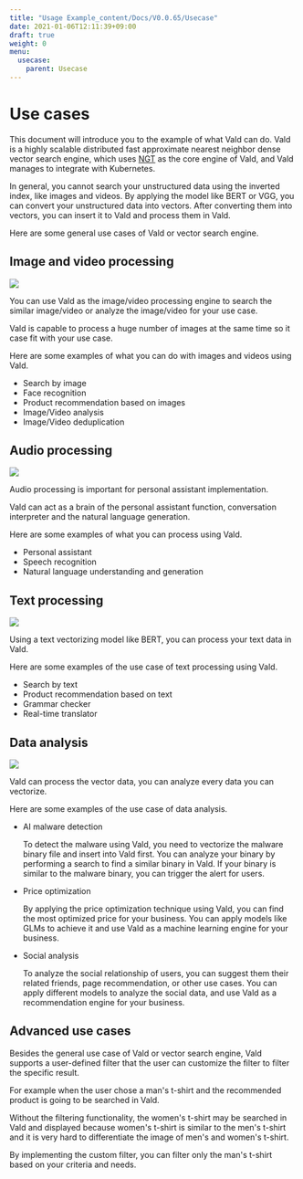 ```yaml
---
title: "Usage Example_content/Docs/V0.0.65/Usecase"
date: 2021-01-06T12:11:39+09:00
draft: true
weight: 0
menu:
  usecase:
    parent: Usecase
---
```


# Use cases

  This document will introduce you to the example of what Vald can do.
  Vald is a highly scalable distributed fast approximate nearest neighbor dense vector search engine, which uses [NGT](https://github.com/yahoojapan/NGT) as the core engine of Vald, and Vald manages to integrate with Kubernetes.

  In general, you cannot search your unstructured data using the inverted index, like images and videos.
  By applying the model like BERT or VGG, you can convert your unstructured data into vectors.
  After converting them into vectors, you can insert it to Vald and process them in Vald.

  Here are some general use cases of Vald or vector search engine.

## Image and video processing

  <img src="/images/v0.0.65/usecase_image.png" />

  You can use Vald as the image/video processing engine to search the similar image/video or analyze the image/video for your use case.

  Vald is capable to process a huge number of images at the same time so it case fit with your use case.

  Here are some examples of what you can do with images and videos using Vald.

- Search by image
- Face recognition
- Product recommendation based on images
- Image/Video analysis
- Image/Video deduplication

## Audio processing

  <img src="/images/v0.0.65/usecase_audio.png" />

  Audio processing is important for personal assistant implementation.

  Vald can act as a brain of the personal assistant function, conversation interpreter and the natural language generation.

  Here are some examples of what you can process using Vald.

- Personal assistant
- Speech recognition
- Natural language understanding and generation

## Text processing

  <img src="/images/v0.0.65/usecase_text.png" />

  Using a text vectorizing model like BERT, you can process your text data in Vald.

  Here are some examples of the use case of text processing using Vald.

- Search by text
- Product recommendation based on text
- Grammar checker
- Real-time translator

## Data analysis

  <img src="/images/v0.0.65/usecase_data.png" />

  Vald can process the vector data, you can analyze every data you can vectorize.

  Here are some examples of the use case of data analysis.

- AI malware detection

  To detect the malware using Vald, you need to vectorize the malware binary file and insert into Vald first.
  You can analyze your binary by performing a search to find a similar binary in Vald.
  If your binary is similar to the malware binary, you can trigger the alert for users.

- Price optimization

   By applying the price optimization technique using Vald, you can find the most optimized price for your business.
  You can apply models like GLMs to achieve it and use Vald as a machine learning engine for your business.

- Social analysis

  To analyze the social relationship of users, you can suggest them their related friends, page recommendation, or other use cases.
  You can apply different models to analyze the social data, and use Vald as a recommendation engine for your business.

## Advanced use cases

  Besides the general use case of Vald or vector search engine, Vald supports a user-defined filter that the user can customize the filter to filter the specific result.

  For example when the user chose a man's t-shirt and the recommended product is going to be searched in Vald.

  Without the filtering functionality, the women's t-shirt may be searched in Vald and displayed because women's t-shirt is similar to the men's t-shirt and it is very hard to differentiate the image of men's and women's t-shirt.

  By implementing the custom filter, you can filter only the man's t-shirt based on your criteria and needs.
